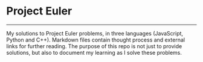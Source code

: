 # Project Euler
---
My solutions to Project Euler problems, in three languages (JavaScript, Python and C++).
Markdown files contain thought process and external links for further reading.
The purpose of this repo is not just to provide solutions, but also to document my learning
as I solve these problems.
